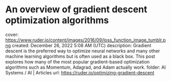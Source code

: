 # An overview of gradient descent optimization algorithms

cover: https://www.ruder.io/content/images/2016/09/loss_function_image_tumblr.png
created: December 26, 2022 5:08 AM (UTC)
description: Gradient descent is the preferred way to optimize neural networks and many other machine learning algorithms but is often used as a black box. This post explores how many of the most popular gradient-based optimization algorithms such as Momentum, Adagrad, and Adam actually work.
folder: AI Systems / AI | Articles
url: https://ruder.io/optimizing-gradient-descent